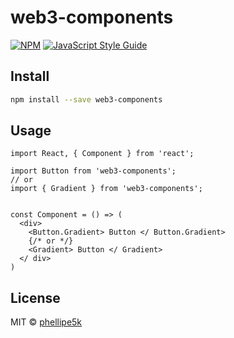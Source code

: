 # web3-components

[![NPM](https://img.shields.io/npm/v/web3ui.svg)](https://www.npmjs.com/package/web3-components) [![JavaScript Style Guide](https://img.shields.io/badge/code_style-standard-brightgreen.svg)](https://standardjs.com)



## Install

```bash
npm install --save web3-components
```

## Usage

```tsx
import React, { Component } from 'react';

import Button from 'web3-components';
// or
import { Gradient } from 'web3-components';


const Component = () => (
  <div>
    <Button.Gradient> Button </ Button.Gradient>
    {/* or */}
    <Gradient> Button </ Gradient>
  </ div>
)
```

## License

MIT © [phellipe5k](https://github.com/phellipe5k)
